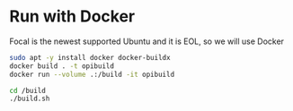 # Run with Docker

Focal is the newest supported Ubuntu and it is EOL, so we will use Docker

```bash
sudo apt -y install docker docker-buildx
docker build . -t opibuild
docker run --volume .:/build -it opibuild
```

```bash
cd /build
./build.sh
```

